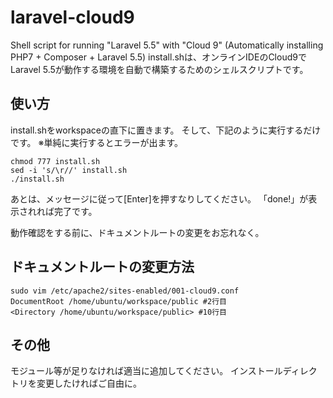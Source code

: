 # laravel-cloud9
Shell script for running "Laravel 5.5" with "Cloud 9" (Automatically installing PHP7 + Composer + Laravel 5.5)
install.shは、オンラインIDEのCloud9でLaravel 5.5が動作する環境を自動で構築するためのシェルスクリプトです。

## 使い方

install.shをworkspaceの直下に置きます。
そして、下記のように実行するだけです。
※単純に実行するとエラーが出ます。

    chmod 777 install.sh
    sed -i 's/\r//' install.sh
    ./install.sh

あとは、メッセージに従って[Enter]を押すなりしてください。
「done!」が表示されれば完了です。

動作確認をする前に、ドキュメントルートの変更をお忘れなく。

## ドキュメントルートの変更方法

    sudo vim /etc/apache2/sites-enabled/001-cloud9.conf
    DocumentRoot /home/ubuntu/workspace/public #2行目
    <Directory /home/ubuntu/workspace/public> #10行目

## その他
モジュール等が足りなければ適当に追加してください。
インストールディレクトリを変更したければご自由に。
